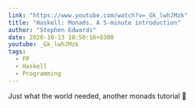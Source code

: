 ```yaml
---
link: "https://www.youtube.com/watch?v=_Gk_lwhJMzk"
title: "Haskell: Monads. A 5-minute introduction"
author: "Stephen Edwards"
date: 2020-10-13 10:50:16+0300
youtube: _Gk_lwhJMzk
tags:
  - FP
  - Haskell
  - Programming
---
```


Just what the world needed, another monads tutorial 🙂
